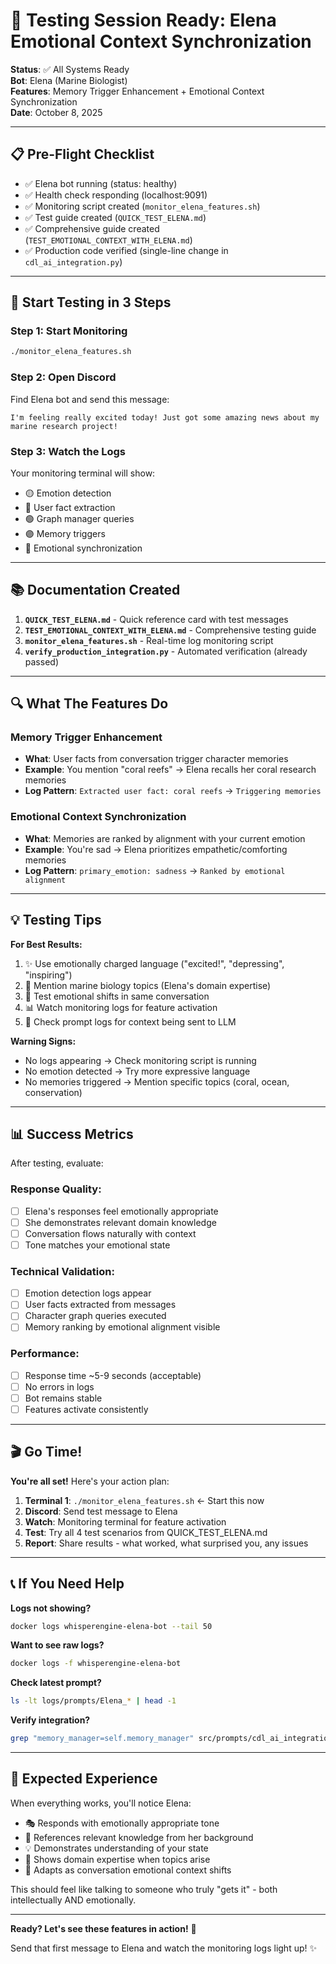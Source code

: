 # 🎯 Testing Session Ready: Elena Emotional Context Synchronization

**Status**: ✅ All Systems Ready  
**Bot**: Elena (Marine Biologist)  
**Features**: Memory Trigger Enhancement + Emotional Context Synchronization  
**Date**: October 8, 2025

---

## 📋 Pre-Flight Checklist

- ✅ Elena bot running (status: healthy)
- ✅ Health check responding (localhost:9091)
- ✅ Monitoring script created (`monitor_elena_features.sh`)
- ✅ Test guide created (`QUICK_TEST_ELENA.md`)
- ✅ Comprehensive guide created (`TEST_EMOTIONAL_CONTEXT_WITH_ELENA.md`)
- ✅ Production code verified (single-line change in `cdl_ai_integration.py`)

---

## 🚀 Start Testing in 3 Steps

### Step 1: Start Monitoring
```bash
./monitor_elena_features.sh
```

### Step 2: Open Discord
Find Elena bot and send this message:
```
I'm feeling really excited today! Just got some amazing news about my marine research project!
```

### Step 3: Watch the Logs
Your monitoring terminal will show:
- 🟡 Emotion detection
- 🔵 User fact extraction  
- 🟢 Graph manager queries
- 🟣 Memory triggers
- 🔴 Emotional synchronization

---

## 📚 Documentation Created

1. **`QUICK_TEST_ELENA.md`** - Quick reference card with test messages
2. **`TEST_EMOTIONAL_CONTEXT_WITH_ELENA.md`** - Comprehensive testing guide
3. **`monitor_elena_features.sh`** - Real-time log monitoring script
4. **`verify_production_integration.py`** - Automated verification (already passed)

---

## 🔍 What The Features Do

### Memory Trigger Enhancement
- **What**: User facts from conversation trigger character memories
- **Example**: You mention "coral reefs" → Elena recalls her coral research memories
- **Log Pattern**: `Extracted user fact: coral reefs` → `Triggering memories`

### Emotional Context Synchronization  
- **What**: Memories are ranked by alignment with your current emotion
- **Example**: You're sad → Elena prioritizes empathetic/comforting memories
- **Log Pattern**: `primary_emotion: sadness` → `Ranked by emotional alignment`

---

## 💡 Testing Tips

**For Best Results:**
1. ✨ Use emotionally charged language ("excited!", "depressing", "inspiring")
2. 🌊 Mention marine biology topics (Elena's domain expertise)
3. 🔄 Test emotional shifts in same conversation
4. 📊 Watch monitoring logs for feature activation
5. 📝 Check prompt logs for context being sent to LLM

**Warning Signs:**
- No logs appearing → Check monitoring script is running
- No emotion detected → Try more expressive language
- No memories triggered → Mention specific topics (coral, ocean, conservation)

---

## 📊 Success Metrics

After testing, evaluate:

### Response Quality:
- [ ] Elena's responses feel emotionally appropriate
- [ ] She demonstrates relevant domain knowledge
- [ ] Conversation flows naturally with context
- [ ] Tone matches your emotional state

### Technical Validation:
- [ ] Emotion detection logs appear
- [ ] User facts extracted from messages
- [ ] Character graph queries executed
- [ ] Memory ranking by emotional alignment visible

### Performance:
- [ ] Response time ~5-9 seconds (acceptable)
- [ ] No errors in logs
- [ ] Bot remains stable
- [ ] Features activate consistently

---

## 🎬 Go Time!

**You're all set!** Here's your action plan:

1. **Terminal 1**: `./monitor_elena_features.sh` ← Start this now
2. **Discord**: Send test message to Elena
3. **Watch**: Monitoring terminal for feature activation
4. **Test**: Try all 4 test scenarios from QUICK_TEST_ELENA.md
5. **Report**: Share results - what worked, what surprised you, any issues

---

## 📞 If You Need Help

**Logs not showing?**
```bash
docker logs whisperengine-elena-bot --tail 50
```

**Want to see raw logs?**
```bash
docker logs -f whisperengine-elena-bot
```

**Check latest prompt?**
```bash
ls -lt logs/prompts/Elena_* | head -1
```

**Verify integration?**
```bash
grep "memory_manager=self.memory_manager" src/prompts/cdl_ai_integration.py
```

---

## 🎉 Expected Experience

When everything works, you'll notice Elena:
- 🎭 Responds with emotionally appropriate tone
- 🧠 References relevant knowledge from her background
- 💡 Demonstrates understanding of your state
- 🌊 Shows domain expertise when topics arise
- 🔄 Adapts as conversation emotional context shifts

This should feel like talking to someone who truly "gets it" - both intellectually AND emotionally.

---

**Ready? Let's see these features in action!** 🚀

Send that first message to Elena and watch the monitoring logs light up! ✨
